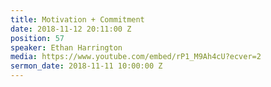 ```yaml
---
title: Motivation + Commitment
date: 2018-11-12 20:11:00 Z
position: 57
speaker: Ethan Harrington
media: https://www.youtube.com/embed/rP1_M9Ah4cU?ecver=2
sermon_date: 2018-11-11 10:00:00 Z
---
```


